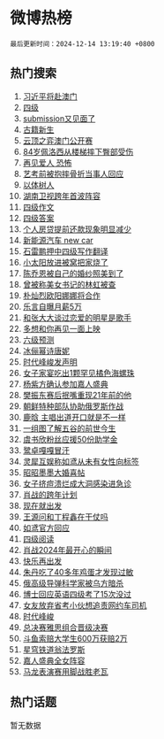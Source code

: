 # 微博热榜

`最后更新时间：2024-12-14 13:19:40 +0800`

## 热门搜索

1. [习近平将赴澳门](https://m.weibo.cn/search?containerid=100103type%3D1%26t%3D10%26q%3D%23%E4%B9%A0%E8%BF%91%E5%B9%B3%E5%B0%86%E8%B5%B4%E6%BE%B3%E9%97%A8%23&stream_entry_id=51&isnewpage=1&extparam=seat%3D1%26c_type%3D51%26q%3D%2523%25E4%25B9%25A0%25E8%25BF%2591%25E5%25B9%25B3%25E5%25B0%2586%25E8%25B5%25B4%25E6%25BE%25B3%25E9%2597%25A8%2523%26stream_entry_id%3D51%26pos%3D0%26dgr%3D0%26cate%3D10103%26filter_type%3Drealtimehot%26display_time%3D1734153578%26pre_seqid%3D173415357893102135251143)
1. [四级](https://m.weibo.cn/search?containerid=100103type%3D1%26t%3D10%26q%3D%E5%9B%9B%E7%BA%A7&stream_entry_id=31&isnewpage=1&extparam=seat%3D1%26c_type%3D31%26q%3D%25E5%259B%259B%25E7%25BA%25A7%26stream_entry_id%3D31%26cate%3D5001%26band_rank%3D1%26flag%3D2%26realpos%3D1%26pos%3D0%26lcate%3D5001%26dgr%3D0%26filter_type%3Drealtimehot%26display_time%3D1734153578%26pre_seqid%3D173415357893102135251143)
1. [submission又见面了](https://m.weibo.cn/search?containerid=100103type%3D1%26t%3D10%26q%3Dsubmission%E5%8F%88%E8%A7%81%E9%9D%A2%E4%BA%86&stream_entry_id=31&isnewpage=1&extparam=seat%3D1%26c_type%3D31%26q%3Dsubmission%25E5%258F%2588%25E8%25A7%2581%25E9%259D%25A2%25E4%25BA%2586%26stream_entry_id%3D31%26cate%3D5001%26band_rank%3D2%26flag%3D1%26realpos%3D2%26pos%3D1%26lcate%3D5001%26dgr%3D0%26filter_type%3Drealtimehot%26display_time%3D1734153578%26pre_seqid%3D173415357893102135251143)
1. [古籍新生](https://m.weibo.cn/search?containerid=100103type%3D1%26t%3D10%26q%3D%23%E5%8F%A4%E7%B1%8D%E6%96%B0%E7%94%9F%23&stream_entry_id=31&isnewpage=1&extparam=seat%3D1%26c_type%3D31%26q%3D%2523%25E5%258F%25A4%25E7%25B1%258D%25E6%2596%25B0%25E7%2594%259F%2523%26stream_entry_id%3D31%26cate%3D5001%26band_rank%3D3%26flag%3D1%26realpos%3D3%26pos%3D2%26lcate%3D5001%26dgr%3D0%26filter_type%3Drealtimehot%26display_time%3D1734153578%26pre_seqid%3D173415357893102135251143)
1. [云顶之弈澳门公开赛](https://m.weibo.cn/search?containerid=100103type%3D1%26t%3D10%26q%3D%23%E4%BA%91%E9%A1%B6%E4%B9%8B%E5%BC%88%E6%BE%B3%E9%97%A8%E5%85%AC%E5%BC%80%E8%B5%9B%23&stream_entry_id=31&isnewpage=1&extparam=seat%3D1%26c_type%3D31%26q%3D%2523%25E4%25BA%2591%25E9%25A1%25B6%25E4%25B9%258B%25E5%25BC%2588%25E6%25BE%25B3%25E9%2597%25A8%25E5%2585%25AC%25E5%25BC%2580%25E8%25B5%259B%2523%26stream_entry_id%3D31%26cate%3D5001%26band_rank%3D4%26is_ad_pos%3D1%26adid%3D267397%26pos%3D3%26lcate%3D5001%26dgr%3D0%26filter_type%3Drealtimehot%26display_time%3D1734153578%26pre_seqid%3D173415357893102135251143)
1. [84岁佩洛西从楼梯摔下臀部受伤](https://m.weibo.cn/search?containerid=100103type%3D1%26t%3D10%26q%3D%2384%E5%B2%81%E4%BD%A9%E6%B4%9B%E8%A5%BF%E4%BB%8E%E6%A5%BC%E6%A2%AF%E6%91%94%E4%B8%8B%E8%87%80%E9%83%A8%E5%8F%97%E4%BC%A4%23&stream_entry_id=31&isnewpage=1&extparam=seat%3D1%26c_type%3D31%26q%3D%252384%25E5%25B2%2581%25E4%25BD%25A9%25E6%25B4%259B%25E8%25A5%25BF%25E4%25BB%258E%25E6%25A5%25BC%25E6%25A2%25AF%25E6%2591%2594%25E4%25B8%258B%25E8%2587%2580%25E9%2583%25A8%25E5%258F%2597%25E4%25BC%25A4%2523%26stream_entry_id%3D31%26cate%3D5001%26band_rank%3D4%26flag%3D1%26realpos%3D4%26pos%3D4%26lcate%3D5001%26dgr%3D0%26filter_type%3Drealtimehot%26display_time%3D1734153578%26pre_seqid%3D173415357893102135251143)
1. [再见爱人 恐怖](https://m.weibo.cn/search?containerid=100103type%3D1%26t%3D10%26q%3D%E5%86%8D%E8%A7%81%E7%88%B1%E4%BA%BA+%E6%81%90%E6%80%96&stream_entry_id=31&isnewpage=1&extparam=seat%3D1%26c_type%3D31%26q%3D%25E5%2586%258D%25E8%25A7%2581%25E7%2588%25B1%25E4%25BA%25BA%2520%25E6%2581%2590%25E6%2580%2596%26stream_entry_id%3D31%26cate%3D5001%26band_rank%3D5%26flag%3D2%26realpos%3D5%26pos%3D5%26lcate%3D5001%26dgr%3D0%26filter_type%3Drealtimehot%26display_time%3D1734153578%26pre_seqid%3D173415357893102135251143)
1. [艺考前被抱摔骨折当事人回应](https://m.weibo.cn/search?containerid=100103type%3D1%26t%3D10%26q%3D%23%E8%89%BA%E8%80%83%E5%89%8D%E8%A2%AB%E6%8A%B1%E6%91%94%E9%AA%A8%E6%8A%98%E5%BD%93%E4%BA%8B%E4%BA%BA%E5%9B%9E%E5%BA%94%23&stream_entry_id=31&isnewpage=1&extparam=seat%3D1%26c_type%3D31%26q%3D%2523%25E8%2589%25BA%25E8%2580%2583%25E5%2589%258D%25E8%25A2%25AB%25E6%258A%25B1%25E6%2591%2594%25E9%25AA%25A8%25E6%258A%2598%25E5%25BD%2593%25E4%25BA%258B%25E4%25BA%25BA%25E5%259B%259E%25E5%25BA%2594%2523%26stream_entry_id%3D31%26cate%3D5001%26band_rank%3D6%26flag%3D0%26realpos%3D6%26pos%3D6%26lcate%3D5001%26dgr%3D0%26filter_type%3Drealtimehot%26display_time%3D1734153578%26pre_seqid%3D173415357893102135251143)
1. [以体树人](https://m.weibo.cn/search?containerid=100103type%3D1%26t%3D10%26q%3D%23%E4%BB%A5%E4%BD%93%E6%A0%91%E4%BA%BA%23&stream_entry_id=31&isnewpage=1&extparam=seat%3D1%26c_type%3D31%26q%3D%2523%25E4%25BB%25A5%25E4%25BD%2593%25E6%25A0%2591%25E4%25BA%25BA%2523%26stream_entry_id%3D31%26cate%3D5001%26adid%3D268311%26topic_ad%3D6%26is_ad_pos%3D1%26dgr%3D0%26pos%3D7%26lcate%3D5001%26band_rank%3D7%26filter_type%3Drealtimehot%26display_time%3D1734153578%26pre_seqid%3D173415357893102135251143)
1. [湖南卫视跨年首波阵容](https://m.weibo.cn/search?containerid=100103type%3D1%26t%3D10%26q%3D%23%E6%B9%96%E5%8D%97%E5%8D%AB%E8%A7%86%E8%B7%A8%E5%B9%B4%E9%A6%96%E6%B3%A2%E9%98%B5%E5%AE%B9%23&stream_entry_id=31&isnewpage=1&extparam=seat%3D1%26c_type%3D31%26q%3D%2523%25E6%25B9%2596%25E5%258D%2597%25E5%258D%25AB%25E8%25A7%2586%25E8%25B7%25A8%25E5%25B9%25B4%25E9%25A6%2596%25E6%25B3%25A2%25E9%2598%25B5%25E5%25AE%25B9%2523%26stream_entry_id%3D31%26cate%3D5001%26band_rank%3D7%26flag%3D1%26realpos%3D7%26pos%3D8%26lcate%3D5001%26dgr%3D0%26filter_type%3Drealtimehot%26display_time%3D1734153578%26pre_seqid%3D173415357893102135251143)
1. [四级作文](https://m.weibo.cn/search?containerid=100103type%3D1%26t%3D10%26q%3D%E5%9B%9B%E7%BA%A7%E4%BD%9C%E6%96%87&stream_entry_id=31&isnewpage=1&extparam=seat%3D1%26c_type%3D31%26q%3D%25E5%259B%259B%25E7%25BA%25A7%25E4%25BD%259C%25E6%2596%2587%26stream_entry_id%3D31%26cate%3D5001%26band_rank%3D8%26flag%3D0%26realpos%3D8%26pos%3D9%26lcate%3D5001%26dgr%3D0%26filter_type%3Drealtimehot%26display_time%3D1734153578%26pre_seqid%3D173415357893102135251143)
1. [四级答案](https://m.weibo.cn/search?containerid=100103type%3D1%26t%3D10%26q%3D%E5%9B%9B%E7%BA%A7%E7%AD%94%E6%A1%88&stream_entry_id=31&isnewpage=1&extparam=seat%3D1%26c_type%3D31%26q%3D%25E5%259B%259B%25E7%25BA%25A7%25E7%25AD%2594%25E6%25A1%2588%26stream_entry_id%3D31%26cate%3D5001%26band_rank%3D9%26flag%3D0%26realpos%3D9%26pos%3D10%26lcate%3D5001%26dgr%3D0%26filter_type%3Drealtimehot%26display_time%3D1734153578%26pre_seqid%3D173415357893102135251143)
1. [个人房贷提前还款现象明显减少](https://m.weibo.cn/search?containerid=100103type%3D1%26t%3D10%26q%3D%23%E4%B8%AA%E4%BA%BA%E6%88%BF%E8%B4%B7%E6%8F%90%E5%89%8D%E8%BF%98%E6%AC%BE%E7%8E%B0%E8%B1%A1%E6%98%8E%E6%98%BE%E5%87%8F%E5%B0%91%23&stream_entry_id=31&isnewpage=1&extparam=seat%3D1%26c_type%3D31%26q%3D%2523%25E4%25B8%25AA%25E4%25BA%25BA%25E6%2588%25BF%25E8%25B4%25B7%25E6%258F%2590%25E5%2589%258D%25E8%25BF%2598%25E6%25AC%25BE%25E7%258E%25B0%25E8%25B1%25A1%25E6%2598%258E%25E6%2598%25BE%25E5%2587%258F%25E5%25B0%2591%2523%26stream_entry_id%3D31%26cate%3D5001%26band_rank%3D10%26flag%3D1%26realpos%3D10%26pos%3D11%26lcate%3D5001%26dgr%3D0%26filter_type%3Drealtimehot%26display_time%3D1734153578%26pre_seqid%3D173415357893102135251143)
1. [新能源汽车 new car](https://m.weibo.cn/search?containerid=100103type%3D1%26t%3D10%26q%3D%E6%96%B0%E8%83%BD%E6%BA%90%E6%B1%BD%E8%BD%A6+new+car&stream_entry_id=31&isnewpage=1&extparam=seat%3D1%26c_type%3D31%26q%3D%25E6%2596%25B0%25E8%2583%25BD%25E6%25BA%2590%25E6%25B1%25BD%25E8%25BD%25A6%2520new%2520car%26stream_entry_id%3D31%26cate%3D5001%26band_rank%3D11%26flag%3D1%26realpos%3D11%26pos%3D12%26lcate%3D5001%26dgr%3D0%26filter_type%3Drealtimehot%26display_time%3D1734153578%26pre_seqid%3D173415357893102135251143)
1. [石雷鹏押中四级写作翻译](https://m.weibo.cn/search?containerid=100103type%3D1%26t%3D10%26q%3D%23%E7%9F%B3%E9%9B%B7%E9%B9%8F%E6%8A%BC%E4%B8%AD%E5%9B%9B%E7%BA%A7%E5%86%99%E4%BD%9C%E7%BF%BB%E8%AF%91%23&stream_entry_id=31&isnewpage=1&extparam=seat%3D1%26c_type%3D31%26q%3D%2523%25E7%259F%25B3%25E9%259B%25B7%25E9%25B9%258F%25E6%258A%25BC%25E4%25B8%25AD%25E5%259B%259B%25E7%25BA%25A7%25E5%2586%2599%25E4%25BD%259C%25E7%25BF%25BB%25E8%25AF%2591%2523%26stream_entry_id%3D31%26cate%3D5001%26band_rank%3D12%26flag%3D1%26realpos%3D12%26pos%3D13%26lcate%3D5001%26dgr%3D0%26filter_type%3Drealtimehot%26display_time%3D1734153578%26pre_seqid%3D173415357893102135251143)
1. [小太阳放进被窝把家烧了](https://m.weibo.cn/search?containerid=100103type%3D1%26t%3D10%26q%3D%23%E5%B0%8F%E5%A4%AA%E9%98%B3%E6%94%BE%E8%BF%9B%E8%A2%AB%E7%AA%9D%E6%8A%8A%E5%AE%B6%E7%83%A7%E4%BA%86%23&stream_entry_id=31&isnewpage=1&extparam=seat%3D1%26c_type%3D31%26q%3D%2523%25E5%25B0%258F%25E5%25A4%25AA%25E9%2598%25B3%25E6%2594%25BE%25E8%25BF%259B%25E8%25A2%25AB%25E7%25AA%259D%25E6%258A%258A%25E5%25AE%25B6%25E7%2583%25A7%25E4%25BA%2586%2523%26stream_entry_id%3D31%26cate%3D5001%26band_rank%3D13%26flag%3D1%26realpos%3D13%26pos%3D14%26lcate%3D5001%26dgr%3D0%26filter_type%3Drealtimehot%26display_time%3D1734153578%26pre_seqid%3D173415357893102135251143)
1. [陈乔恩被自己的婚纱照美到了](https://m.weibo.cn/search?containerid=100103type%3D1%26t%3D10%26q%3D%23%E9%99%88%E4%B9%94%E6%81%A9%E8%A2%AB%E8%87%AA%E5%B7%B1%E7%9A%84%E5%A9%9A%E7%BA%B1%E7%85%A7%E7%BE%8E%E5%88%B0%E4%BA%86%23&stream_entry_id=31&isnewpage=1&extparam=seat%3D1%26c_type%3D31%26q%3D%2523%25E9%2599%2588%25E4%25B9%2594%25E6%2581%25A9%25E8%25A2%25AB%25E8%2587%25AA%25E5%25B7%25B1%25E7%259A%2584%25E5%25A9%259A%25E7%25BA%25B1%25E7%2585%25A7%25E7%25BE%258E%25E5%2588%25B0%25E4%25BA%2586%2523%26stream_entry_id%3D31%26cate%3D5001%26band_rank%3D14%26flag%3D2%26realpos%3D14%26pos%3D15%26lcate%3D5001%26dgr%3D0%26filter_type%3Drealtimehot%26display_time%3D1734153578%26pre_seqid%3D173415357893102135251143)
1. [曾被称美女书记的林虹被查](https://m.weibo.cn/search?containerid=100103type%3D1%26t%3D10%26q%3D%23%E6%9B%BE%E8%A2%AB%E7%A7%B0%E7%BE%8E%E5%A5%B3%E4%B9%A6%E8%AE%B0%E7%9A%84%E6%9E%97%E8%99%B9%E8%A2%AB%E6%9F%A5%23&stream_entry_id=31&isnewpage=1&extparam=seat%3D1%26c_type%3D31%26q%3D%2523%25E6%259B%25BE%25E8%25A2%25AB%25E7%25A7%25B0%25E7%25BE%258E%25E5%25A5%25B3%25E4%25B9%25A6%25E8%25AE%25B0%25E7%259A%2584%25E6%259E%2597%25E8%2599%25B9%25E8%25A2%25AB%25E6%259F%25A5%2523%26stream_entry_id%3D31%26cate%3D5001%26band_rank%3D15%26flag%3D1%26realpos%3D15%26pos%3D16%26lcate%3D5001%26dgr%3D0%26filter_type%3Drealtimehot%26display_time%3D1734153578%26pre_seqid%3D173415357893102135251143)
1. [朴灿烈欧阳娜娜将合作](https://m.weibo.cn/search?containerid=100103type%3D1%26t%3D10%26q%3D%23%E6%9C%B4%E7%81%BF%E7%83%88%E6%AC%A7%E9%98%B3%E5%A8%9C%E5%A8%9C%E5%B0%86%E5%90%88%E4%BD%9C%23&stream_entry_id=31&isnewpage=1&extparam=seat%3D1%26c_type%3D31%26q%3D%2523%25E6%259C%25B4%25E7%2581%25BF%25E7%2583%2588%25E6%25AC%25A7%25E9%2598%25B3%25E5%25A8%259C%25E5%25A8%259C%25E5%25B0%2586%25E5%2590%2588%25E4%25BD%259C%2523%26stream_entry_id%3D31%26cate%3D5001%26band_rank%3D16%26flag%3D1%26realpos%3D16%26pos%3D17%26lcate%3D5001%26dgr%3D0%26filter_type%3Drealtimehot%26display_time%3D1734153578%26pre_seqid%3D173415357893102135251143)
1. [乐言自曝月薪5万](https://m.weibo.cn/search?containerid=100103type%3D1%26t%3D10%26q%3D%23%E4%B9%90%E8%A8%80%E8%87%AA%E6%9B%9D%E6%9C%88%E8%96%AA5%E4%B8%87%23&stream_entry_id=31&isnewpage=1&extparam=seat%3D1%26c_type%3D31%26q%3D%2523%25E4%25B9%2590%25E8%25A8%2580%25E8%2587%25AA%25E6%259B%259D%25E6%259C%2588%25E8%2596%25AA5%25E4%25B8%2587%2523%26stream_entry_id%3D31%26cate%3D5001%26band_rank%3D17%26flag%3D2%26realpos%3D17%26pos%3D18%26lcate%3D5001%26dgr%3D0%26filter_type%3Drealtimehot%26display_time%3D1734153578%26pre_seqid%3D173415357893102135251143)
1. [和张大大谈过恋爱的明星是歌手](https://m.weibo.cn/search?containerid=100103type%3D1%26t%3D10%26q%3D%23%E5%92%8C%E5%BC%A0%E5%A4%A7%E5%A4%A7%E8%B0%88%E8%BF%87%E6%81%8B%E7%88%B1%E7%9A%84%E6%98%8E%E6%98%9F%E6%98%AF%E6%AD%8C%E6%89%8B%23&stream_entry_id=31&isnewpage=1&extparam=seat%3D1%26c_type%3D31%26q%3D%2523%25E5%2592%258C%25E5%25BC%25A0%25E5%25A4%25A7%25E5%25A4%25A7%25E8%25B0%2588%25E8%25BF%2587%25E6%2581%258B%25E7%2588%25B1%25E7%259A%2584%25E6%2598%258E%25E6%2598%259F%25E6%2598%25AF%25E6%25AD%258C%25E6%2589%258B%2523%26stream_entry_id%3D31%26cate%3D5001%26band_rank%3D18%26flag%3D2%26realpos%3D18%26pos%3D19%26lcate%3D5001%26dgr%3D0%26filter_type%3Drealtimehot%26display_time%3D1734153578%26pre_seqid%3D173415357893102135251143)
1. [多想和你再见一面上映](https://m.weibo.cn/search?containerid=100103type%3D1%26t%3D10%26q%3D%E5%A4%9A%E6%83%B3%E5%92%8C%E4%BD%A0%E5%86%8D%E8%A7%81%E4%B8%80%E9%9D%A2%E4%B8%8A%E6%98%A0&stream_entry_id=31&isnewpage=1&extparam=seat%3D1%26c_type%3D31%26q%3D%25E5%25A4%259A%25E6%2583%25B3%25E5%2592%258C%25E4%25BD%25A0%25E5%2586%258D%25E8%25A7%2581%25E4%25B8%2580%25E9%259D%25A2%25E4%25B8%258A%25E6%2598%25A0%26stream_entry_id%3D31%26cate%3D5001%26band_rank%3D19%26flag%3D1%26realpos%3D19%26pos%3D20%26lcate%3D5001%26dgr%3D0%26filter_type%3Drealtimehot%26display_time%3D1734153578%26pre_seqid%3D173415357893102135251143)
1. [六级预测](https://m.weibo.cn/search?containerid=100103type%3D1%26t%3D10%26q%3D%E5%85%AD%E7%BA%A7%E9%A2%84%E6%B5%8B&stream_entry_id=31&isnewpage=1&extparam=seat%3D1%26c_type%3D31%26q%3D%25E5%2585%25AD%25E7%25BA%25A7%25E9%25A2%2584%25E6%25B5%258B%26stream_entry_id%3D31%26cate%3D5001%26band_rank%3D20%26flag%3D1%26realpos%3D20%26pos%3D21%26lcate%3D5001%26dgr%3D0%26filter_type%3Drealtimehot%26display_time%3D1734153578%26pre_seqid%3D173415357893102135251143)
1. [冰俪幂诗唐妮](https://m.weibo.cn/search?containerid=100103type%3D1%26t%3D10%26q%3D%23%E5%86%B0%E4%BF%AA%E5%B9%82%E8%AF%97%E5%94%90%E5%A6%AE%23&stream_entry_id=31&isnewpage=1&extparam=seat%3D1%26c_type%3D31%26q%3D%2523%25E5%2586%25B0%25E4%25BF%25AA%25E5%25B9%2582%25E8%25AF%2597%25E5%2594%2590%25E5%25A6%25AE%2523%26stream_entry_id%3D31%26cate%3D5001%26band_rank%3D21%26flag%3D0%26realpos%3D21%26pos%3D22%26lcate%3D5001%26dgr%3D0%26filter_type%3Drealtimehot%26display_time%3D1734153578%26pre_seqid%3D173415357893102135251143)
1. [时代峰峻发声明](https://m.weibo.cn/search?containerid=100103type%3D1%26t%3D10%26q%3D%E6%97%B6%E4%BB%A3%E5%B3%B0%E5%B3%BB%E5%8F%91%E5%A3%B0%E6%98%8E&stream_entry_id=31&isnewpage=1&extparam=seat%3D1%26c_type%3D31%26q%3D%25E6%2597%25B6%25E4%25BB%25A3%25E5%25B3%25B0%25E5%25B3%25BB%25E5%258F%2591%25E5%25A3%25B0%25E6%2598%258E%26stream_entry_id%3D31%26cate%3D5001%26band_rank%3D22%26flag%3D1%26realpos%3D22%26pos%3D23%26lcate%3D5001%26dgr%3D0%26filter_type%3Drealtimehot%26display_time%3D1734153578%26pre_seqid%3D173415357893102135251143)
1. [女子家宴吃出1颗罕见橘色海螺珠](https://m.weibo.cn/search?containerid=100103type%3D1%26t%3D10%26q%3D%23%E5%A5%B3%E5%AD%90%E5%AE%B6%E5%AE%B4%E5%90%83%E5%87%BA1%E9%A2%97%E7%BD%95%E8%A7%81%E6%A9%98%E8%89%B2%E6%B5%B7%E8%9E%BA%E7%8F%A0%23&stream_entry_id=31&isnewpage=1&extparam=seat%3D1%26c_type%3D31%26q%3D%2523%25E5%25A5%25B3%25E5%25AD%2590%25E5%25AE%25B6%25E5%25AE%25B4%25E5%2590%2583%25E5%2587%25BA1%25E9%25A2%2597%25E7%25BD%2595%25E8%25A7%2581%25E6%25A9%2598%25E8%2589%25B2%25E6%25B5%25B7%25E8%259E%25BA%25E7%258F%25A0%2523%26stream_entry_id%3D31%26cate%3D5001%26band_rank%3D23%26flag%3D0%26realpos%3D23%26pos%3D24%26lcate%3D5001%26dgr%3D0%26filter_type%3Drealtimehot%26display_time%3D1734153578%26pre_seqid%3D173415357893102135251143)
1. [杨紫方确认参加嘉人盛典](https://m.weibo.cn/search?containerid=100103type%3D1%26t%3D10%26q%3D%23%E6%9D%A8%E7%B4%AB%E6%96%B9%E7%A1%AE%E8%AE%A4%E5%8F%82%E5%8A%A0%E5%98%89%E4%BA%BA%E7%9B%9B%E5%85%B8%23&stream_entry_id=31&isnewpage=1&extparam=seat%3D1%26c_type%3D31%26q%3D%2523%25E6%259D%25A8%25E7%25B4%25AB%25E6%2596%25B9%25E7%25A1%25AE%25E8%25AE%25A4%25E5%258F%2582%25E5%258A%25A0%25E5%2598%2589%25E4%25BA%25BA%25E7%259B%259B%25E5%2585%25B8%2523%26stream_entry_id%3D31%26cate%3D5001%26band_rank%3D24%26flag%3D1%26realpos%3D24%26pos%3D25%26lcate%3D5001%26dgr%3D0%26filter_type%3Drealtimehot%26display_time%3D1734153578%26pre_seqid%3D173415357893102135251143)
1. [樊振东赛后抿嘴重现21年前的他](https://m.weibo.cn/search?containerid=100103type%3D1%26t%3D10%26q%3D%23%E6%A8%8A%E6%8C%AF%E4%B8%9C%E8%B5%9B%E5%90%8E%E6%8A%BF%E5%98%B4%E9%87%8D%E7%8E%B021%E5%B9%B4%E5%89%8D%E7%9A%84%E4%BB%96%23&stream_entry_id=31&isnewpage=1&extparam=seat%3D1%26c_type%3D31%26q%3D%2523%25E6%25A8%258A%25E6%258C%25AF%25E4%25B8%259C%25E8%25B5%259B%25E5%2590%258E%25E6%258A%25BF%25E5%2598%25B4%25E9%2587%258D%25E7%258E%25B021%25E5%25B9%25B4%25E5%2589%258D%25E7%259A%2584%25E4%25BB%2596%2523%26stream_entry_id%3D31%26cate%3D5001%26band_rank%3D25%26flag%3D1%26realpos%3D25%26pos%3D26%26lcate%3D5001%26dgr%3D0%26filter_type%3Drealtimehot%26display_time%3D1734153578%26pre_seqid%3D173415357893102135251143)
1. [朝鲜特种部队协助俄罗斯作战](https://m.weibo.cn/search?containerid=100103type%3D1%26t%3D10%26q%3D%23%E6%9C%9D%E9%B2%9C%E7%89%B9%E7%A7%8D%E9%83%A8%E9%98%9F%E5%8D%8F%E5%8A%A9%E4%BF%84%E7%BD%97%E6%96%AF%E4%BD%9C%E6%88%98%23&stream_entry_id=31&isnewpage=1&extparam=seat%3D1%26c_type%3D31%26q%3D%2523%25E6%259C%259D%25E9%25B2%259C%25E7%2589%25B9%25E7%25A7%258D%25E9%2583%25A8%25E9%2598%259F%25E5%258D%258F%25E5%258A%25A9%25E4%25BF%2584%25E7%25BD%2597%25E6%2596%25AF%25E4%25BD%259C%25E6%2588%2598%2523%26stream_entry_id%3D31%26cate%3D5001%26band_rank%3D26%26flag%3D0%26realpos%3D26%26pos%3D27%26lcate%3D5001%26dgr%3D0%26filter_type%3Drealtimehot%26display_time%3D1734153578%26pre_seqid%3D173415357893102135251143)
1. [鹿晗 主唱出道开口就是不一样](https://m.weibo.cn/search?containerid=100103type%3D1%26t%3D10%26q%3D%E9%B9%BF%E6%99%97+%E4%B8%BB%E5%94%B1%E5%87%BA%E9%81%93%E5%BC%80%E5%8F%A3%E5%B0%B1%E6%98%AF%E4%B8%8D%E4%B8%80%E6%A0%B7&stream_entry_id=31&isnewpage=1&extparam=seat%3D1%26c_type%3D31%26q%3D%25E9%25B9%25BF%25E6%2599%2597%2520%25E4%25B8%25BB%25E5%2594%25B1%25E5%2587%25BA%25E9%2581%2593%25E5%25BC%2580%25E5%258F%25A3%25E5%25B0%25B1%25E6%2598%25AF%25E4%25B8%258D%25E4%25B8%2580%25E6%25A0%25B7%26stream_entry_id%3D31%26cate%3D5001%26band_rank%3D27%26flag%3D0%26realpos%3D27%26pos%3D28%26lcate%3D5001%26dgr%3D0%26filter_type%3Drealtimehot%26display_time%3D1734153578%26pre_seqid%3D173415357893102135251143)
1. [一组图了解五谷的前世今生](https://m.weibo.cn/search?containerid=100103type%3D1%26t%3D10%26q%3D%23%E4%B8%80%E7%BB%84%E5%9B%BE%E4%BA%86%E8%A7%A3%E4%BA%94%E8%B0%B7%E7%9A%84%E5%89%8D%E4%B8%96%E4%BB%8A%E7%94%9F%23&stream_entry_id=31&isnewpage=1&extparam=seat%3D1%26c_type%3D31%26q%3D%2523%25E4%25B8%2580%25E7%25BB%2584%25E5%259B%25BE%25E4%25BA%2586%25E8%25A7%25A3%25E4%25BA%2594%25E8%25B0%25B7%25E7%259A%2584%25E5%2589%258D%25E4%25B8%2596%25E4%25BB%258A%25E7%2594%259F%2523%26stream_entry_id%3D31%26cate%3D5001%26band_rank%3D28%26flag%3D1%26realpos%3D28%26pos%3D29%26lcate%3D5001%26dgr%3D0%26filter_type%3Drealtimehot%26display_time%3D1734153578%26pre_seqid%3D173415357893102135251143)
1. [虞书欣粉丝应援50份助学金](https://m.weibo.cn/search?containerid=100103type%3D1%26t%3D10%26q%3D%23%E8%99%9E%E4%B9%A6%E6%AC%A3%E7%B2%89%E4%B8%9D%E5%BA%94%E6%8F%B450%E4%BB%BD%E5%8A%A9%E5%AD%A6%E9%87%91%23&stream_entry_id=31&isnewpage=1&extparam=seat%3D1%26c_type%3D31%26q%3D%2523%25E8%2599%259E%25E4%25B9%25A6%25E6%25AC%25A3%25E7%25B2%2589%25E4%25B8%259D%25E5%25BA%2594%25E6%258F%25B450%25E4%25BB%25BD%25E5%258A%25A9%25E5%25AD%25A6%25E9%2587%2591%2523%26stream_entry_id%3D31%26cate%3D5001%26band_rank%3D29%26flag%3D1%26realpos%3D29%26pos%3D30%26lcate%3D5001%26dgr%3D0%26filter_type%3Drealtimehot%26display_time%3D1734153578%26pre_seqid%3D173415357893102135251143)
1. [鹭卓嘎嘎冒汗](https://m.weibo.cn/search?containerid=100103type%3D1%26t%3D10%26q%3D%23%E9%B9%AD%E5%8D%93%E5%98%8E%E5%98%8E%E5%86%92%E6%B1%97%23&stream_entry_id=31&isnewpage=1&extparam=seat%3D1%26c_type%3D31%26q%3D%2523%25E9%25B9%25AD%25E5%258D%2593%25E5%2598%258E%25E5%2598%258E%25E5%2586%2592%25E6%25B1%2597%2523%26stream_entry_id%3D31%26cate%3D5001%26band_rank%3D30%26flag%3D1%26realpos%3D30%26pos%3D31%26lcate%3D5001%26dgr%3D0%26filter_type%3Drealtimehot%26display_time%3D1734153578%26pre_seqid%3D173415357893102135251143)
1. [灵犀互娱称如鸢从未有女性向标签](https://m.weibo.cn/search?containerid=100103type%3D1%26t%3D10%26q%3D%23%E7%81%B5%E7%8A%80%E4%BA%92%E5%A8%B1%E7%A7%B0%E5%A6%82%E9%B8%A2%E4%BB%8E%E6%9C%AA%E6%9C%89%E5%A5%B3%E6%80%A7%E5%90%91%E6%A0%87%E7%AD%BE%23&stream_entry_id=31&isnewpage=1&extparam=seat%3D1%26c_type%3D31%26q%3D%2523%25E7%2581%25B5%25E7%258A%2580%25E4%25BA%2592%25E5%25A8%25B1%25E7%25A7%25B0%25E5%25A6%2582%25E9%25B8%25A2%25E4%25BB%258E%25E6%259C%25AA%25E6%259C%2589%25E5%25A5%25B3%25E6%2580%25A7%25E5%2590%2591%25E6%25A0%2587%25E7%25AD%25BE%2523%26stream_entry_id%3D31%26cate%3D5001%26band_rank%3D31%26flag%3D0%26realpos%3D31%26pos%3D32%26lcate%3D5001%26dgr%3D0%26filter_type%3Drealtimehot%26display_time%3D1734153578%26pre_seqid%3D173415357893102135251143)
1. [昭昭墨墨大婚喜帖](https://m.weibo.cn/search?containerid=100103type%3D1%26t%3D10%26q%3D%23%E6%98%AD%E6%98%AD%E5%A2%A8%E5%A2%A8%E5%A4%A7%E5%A9%9A%E5%96%9C%E5%B8%96%23&stream_entry_id=31&isnewpage=1&extparam=seat%3D1%26c_type%3D31%26q%3D%2523%25E6%2598%25AD%25E6%2598%25AD%25E5%25A2%25A8%25E5%25A2%25A8%25E5%25A4%25A7%25E5%25A9%259A%25E5%2596%259C%25E5%25B8%2596%2523%26stream_entry_id%3D31%26cate%3D5001%26band_rank%3D32%26flag%3D1%26realpos%3D32%26pos%3D33%26lcate%3D5001%26dgr%3D0%26filter_type%3Drealtimehot%26display_time%3D1734153578%26pre_seqid%3D173415357893102135251143)
1. [女子挤痘溃烂成大洞感染进急诊](https://m.weibo.cn/search?containerid=100103type%3D1%26t%3D10%26q%3D%23%E5%A5%B3%E5%AD%90%E6%8C%A4%E7%97%98%E6%BA%83%E7%83%82%E6%88%90%E5%A4%A7%E6%B4%9E%E6%84%9F%E6%9F%93%E8%BF%9B%E6%80%A5%E8%AF%8A%23&stream_entry_id=31&isnewpage=1&extparam=seat%3D1%26c_type%3D31%26q%3D%2523%25E5%25A5%25B3%25E5%25AD%2590%25E6%258C%25A4%25E7%2597%2598%25E6%25BA%2583%25E7%2583%2582%25E6%2588%2590%25E5%25A4%25A7%25E6%25B4%259E%25E6%2584%259F%25E6%259F%2593%25E8%25BF%259B%25E6%2580%25A5%25E8%25AF%258A%2523%26stream_entry_id%3D31%26cate%3D5001%26band_rank%3D33%26flag%3D1%26realpos%3D33%26pos%3D34%26lcate%3D5001%26dgr%3D0%26filter_type%3Drealtimehot%26display_time%3D1734153578%26pre_seqid%3D173415357893102135251143)
1. [肖战的跨年计划](https://m.weibo.cn/search?containerid=100103type%3D1%26t%3D10%26q%3D%23%E8%82%96%E6%88%98%E7%9A%84%E8%B7%A8%E5%B9%B4%E8%AE%A1%E5%88%92%23&stream_entry_id=31&isnewpage=1&extparam=seat%3D1%26c_type%3D31%26q%3D%2523%25E8%2582%2596%25E6%2588%2598%25E7%259A%2584%25E8%25B7%25A8%25E5%25B9%25B4%25E8%25AE%25A1%25E5%2588%2592%2523%26stream_entry_id%3D31%26cate%3D5001%26band_rank%3D34%26flag%3D1%26realpos%3D34%26pos%3D35%26lcate%3D5001%26dgr%3D0%26filter_type%3Drealtimehot%26display_time%3D1734153578%26pre_seqid%3D173415357893102135251143)
1. [现在就出发](https://m.weibo.cn/search?containerid=100103type%3D1%26t%3D10%26q%3D%E7%8E%B0%E5%9C%A8%E5%B0%B1%E5%87%BA%E5%8F%91&stream_entry_id=31&isnewpage=1&extparam=seat%3D1%26c_type%3D31%26q%3D%25E7%258E%25B0%25E5%259C%25A8%25E5%25B0%25B1%25E5%2587%25BA%25E5%258F%2591%26stream_entry_id%3D31%26cate%3D5001%26band_rank%3D35%26flag%3D1%26realpos%3D35%26pos%3D36%26lcate%3D5001%26dgr%3D0%26filter_type%3Drealtimehot%26display_time%3D1734153578%26pre_seqid%3D173415357893102135251143)
1. [王源问和丁程鑫在干仗吗](https://m.weibo.cn/search?containerid=100103type%3D1%26t%3D10%26q%3D%23%E7%8E%8B%E6%BA%90%E9%97%AE%E5%92%8C%E4%B8%81%E7%A8%8B%E9%91%AB%E5%9C%A8%E5%B9%B2%E4%BB%97%E5%90%97%23&stream_entry_id=31&isnewpage=1&extparam=seat%3D1%26c_type%3D31%26q%3D%2523%25E7%258E%258B%25E6%25BA%2590%25E9%2597%25AE%25E5%2592%258C%25E4%25B8%2581%25E7%25A8%258B%25E9%2591%25AB%25E5%259C%25A8%25E5%25B9%25B2%25E4%25BB%2597%25E5%2590%2597%2523%26stream_entry_id%3D31%26cate%3D5001%26band_rank%3D36%26flag%3D1%26realpos%3D36%26pos%3D37%26lcate%3D5001%26dgr%3D0%26filter_type%3Drealtimehot%26display_time%3D1734153578%26pre_seqid%3D173415357893102135251143)
1. [如鸢官方回应](https://m.weibo.cn/search?containerid=100103type%3D1%26t%3D10%26q%3D%23%E5%A6%82%E9%B8%A2%E5%AE%98%E6%96%B9%E5%9B%9E%E5%BA%94%23&stream_entry_id=31&isnewpage=1&extparam=seat%3D1%26c_type%3D31%26q%3D%2523%25E5%25A6%2582%25E9%25B8%25A2%25E5%25AE%2598%25E6%2596%25B9%25E5%259B%259E%25E5%25BA%2594%2523%26stream_entry_id%3D31%26cate%3D5001%26band_rank%3D37%26flag%3D0%26realpos%3D37%26pos%3D38%26lcate%3D5001%26dgr%3D0%26filter_type%3Drealtimehot%26display_time%3D1734153578%26pre_seqid%3D173415357893102135251143)
1. [四级阅读](https://m.weibo.cn/search?containerid=100103type%3D1%26t%3D10%26q%3D%E5%9B%9B%E7%BA%A7%E9%98%85%E8%AF%BB&stream_entry_id=31&isnewpage=1&extparam=seat%3D1%26c_type%3D31%26q%3D%25E5%259B%259B%25E7%25BA%25A7%25E9%2598%2585%25E8%25AF%25BB%26stream_entry_id%3D31%26cate%3D5001%26band_rank%3D38%26flag%3D0%26realpos%3D38%26pos%3D39%26lcate%3D5001%26dgr%3D0%26filter_type%3Drealtimehot%26display_time%3D1734153578%26pre_seqid%3D173415357893102135251143)
1. [肖战2024年最开心的瞬间](https://m.weibo.cn/search?containerid=100103type%3D1%26t%3D10%26q%3D%23%E8%82%96%E6%88%982024%E5%B9%B4%E6%9C%80%E5%BC%80%E5%BF%83%E7%9A%84%E7%9E%AC%E9%97%B4%23&stream_entry_id=31&isnewpage=1&extparam=seat%3D1%26c_type%3D31%26q%3D%2523%25E8%2582%2596%25E6%2588%25982024%25E5%25B9%25B4%25E6%259C%2580%25E5%25BC%2580%25E5%25BF%2583%25E7%259A%2584%25E7%259E%25AC%25E9%2597%25B4%2523%26stream_entry_id%3D31%26cate%3D5001%26band_rank%3D39%26flag%3D1%26realpos%3D39%26pos%3D40%26lcate%3D5001%26dgr%3D0%26filter_type%3Drealtimehot%26display_time%3D1734153578%26pre_seqid%3D173415357893102135251143)
1. [快乐再出发](https://m.weibo.cn/search?containerid=100103type%3D1%26t%3D10%26q%3D%E5%BF%AB%E4%B9%90%E5%86%8D%E5%87%BA%E5%8F%91&stream_entry_id=31&isnewpage=1&extparam=seat%3D1%26c_type%3D31%26q%3D%25E5%25BF%25AB%25E4%25B9%2590%25E5%2586%258D%25E5%2587%25BA%25E5%258F%2591%26stream_entry_id%3D31%26cate%3D5001%26band_rank%3D40%26flag%3D1%26realpos%3D40%26pos%3D41%26lcate%3D5001%26dgr%3D0%26filter_type%3Drealtimehot%26display_time%3D1734153578%26pre_seqid%3D173415357893102135251143)
1. [朱丹吃了40多年鸡蛋才发现过敏](https://m.weibo.cn/search?containerid=100103type%3D1%26t%3D10%26q%3D%23%E6%9C%B1%E4%B8%B9%E5%90%83%E4%BA%8640%E5%A4%9A%E5%B9%B4%E9%B8%A1%E8%9B%8B%E6%89%8D%E5%8F%91%E7%8E%B0%E8%BF%87%E6%95%8F%23&stream_entry_id=31&isnewpage=1&extparam=seat%3D1%26c_type%3D31%26q%3D%2523%25E6%259C%25B1%25E4%25B8%25B9%25E5%2590%2583%25E4%25BA%258640%25E5%25A4%259A%25E5%25B9%25B4%25E9%25B8%25A1%25E8%259B%258B%25E6%2589%258D%25E5%258F%2591%25E7%258E%25B0%25E8%25BF%2587%25E6%2595%258F%2523%26stream_entry_id%3D31%26cate%3D5001%26band_rank%3D41%26flag%3D0%26realpos%3D41%26pos%3D42%26lcate%3D5001%26dgr%3D0%26filter_type%3Drealtimehot%26display_time%3D1734153578%26pre_seqid%3D173415357893102135251143)
1. [俄高级导弹科学家被乌方暗杀](https://m.weibo.cn/search?containerid=100103type%3D1%26t%3D10%26q%3D%23%E4%BF%84%E9%AB%98%E7%BA%A7%E5%AF%BC%E5%BC%B9%E7%A7%91%E5%AD%A6%E5%AE%B6%E8%A2%AB%E4%B9%8C%E6%96%B9%E6%9A%97%E6%9D%80%23&stream_entry_id=31&isnewpage=1&extparam=seat%3D1%26c_type%3D31%26q%3D%2523%25E4%25BF%2584%25E9%25AB%2598%25E7%25BA%25A7%25E5%25AF%25BC%25E5%25BC%25B9%25E7%25A7%2591%25E5%25AD%25A6%25E5%25AE%25B6%25E8%25A2%25AB%25E4%25B9%258C%25E6%2596%25B9%25E6%259A%2597%25E6%259D%2580%2523%26stream_entry_id%3D31%26cate%3D5001%26band_rank%3D42%26flag%3D0%26realpos%3D42%26pos%3D43%26lcate%3D5001%26dgr%3D0%26filter_type%3Drealtimehot%26display_time%3D1734153578%26pre_seqid%3D173415357893102135251143)
1. [博士回应英语四级考了15次没过](https://m.weibo.cn/search?containerid=100103type%3D1%26t%3D10%26q%3D%23%E5%8D%9A%E5%A3%AB%E5%9B%9E%E5%BA%94%E8%8B%B1%E8%AF%AD%E5%9B%9B%E7%BA%A7%E8%80%83%E4%BA%8615%E6%AC%A1%E6%B2%A1%E8%BF%87%23&stream_entry_id=31&isnewpage=1&extparam=seat%3D1%26c_type%3D31%26q%3D%2523%25E5%258D%259A%25E5%25A3%25AB%25E5%259B%259E%25E5%25BA%2594%25E8%258B%25B1%25E8%25AF%25AD%25E5%259B%259B%25E7%25BA%25A7%25E8%2580%2583%25E4%25BA%258615%25E6%25AC%25A1%25E6%25B2%25A1%25E8%25BF%2587%2523%26stream_entry_id%3D31%26cate%3D5001%26band_rank%3D43%26flag%3D1%26realpos%3D43%26pos%3D44%26lcate%3D5001%26dgr%3D0%26filter_type%3Drealtimehot%26display_time%3D1734153578%26pre_seqid%3D173415357893102135251143)
1. [女友放弃省考小伙想追责网约车司机](https://m.weibo.cn/search?containerid=100103type%3D1%26t%3D10%26q%3D%23%E5%A5%B3%E5%8F%8B%E6%94%BE%E5%BC%83%E7%9C%81%E8%80%83%E5%B0%8F%E4%BC%99%E6%83%B3%E8%BF%BD%E8%B4%A3%E7%BD%91%E7%BA%A6%E8%BD%A6%E5%8F%B8%E6%9C%BA%23&stream_entry_id=31&isnewpage=1&extparam=seat%3D1%26c_type%3D31%26q%3D%2523%25E5%25A5%25B3%25E5%258F%258B%25E6%2594%25BE%25E5%25BC%2583%25E7%259C%2581%25E8%2580%2583%25E5%25B0%258F%25E4%25BC%2599%25E6%2583%25B3%25E8%25BF%25BD%25E8%25B4%25A3%25E7%25BD%2591%25E7%25BA%25A6%25E8%25BD%25A6%25E5%258F%25B8%25E6%259C%25BA%2523%26stream_entry_id%3D31%26cate%3D5001%26band_rank%3D44%26flag%3D0%26realpos%3D44%26pos%3D45%26lcate%3D5001%26dgr%3D0%26filter_type%3Drealtimehot%26display_time%3D1734153578%26pre_seqid%3D173415357893102135251143)
1. [时代峰峻](https://m.weibo.cn/search?containerid=100103type%3D1%26t%3D10%26q%3D%E6%97%B6%E4%BB%A3%E5%B3%B0%E5%B3%BB&stream_entry_id=31&isnewpage=1&extparam=seat%3D1%26c_type%3D31%26q%3D%25E6%2597%25B6%25E4%25BB%25A3%25E5%25B3%25B0%25E5%25B3%25BB%26stream_entry_id%3D31%26cate%3D5001%26band_rank%3D45%26flag%3D0%26realpos%3D45%26pos%3D46%26lcate%3D5001%26dgr%3D0%26filter_type%3Drealtimehot%26display_time%3D1734153578%26pre_seqid%3D173415357893102135251143)
1. [总决赛雅思组合晋级决赛](https://m.weibo.cn/search?containerid=100103type%3D1%26t%3D10%26q%3D%23%E6%80%BB%E5%86%B3%E8%B5%9B%E9%9B%85%E6%80%9D%E7%BB%84%E5%90%88%E6%99%8B%E7%BA%A7%E5%86%B3%E8%B5%9B%23&stream_entry_id=31&isnewpage=1&extparam=seat%3D1%26c_type%3D31%26q%3D%2523%25E6%2580%25BB%25E5%2586%25B3%25E8%25B5%259B%25E9%259B%2585%25E6%2580%259D%25E7%25BB%2584%25E5%2590%2588%25E6%2599%258B%25E7%25BA%25A7%25E5%2586%25B3%25E8%25B5%259B%2523%26stream_entry_id%3D31%26cate%3D5001%26band_rank%3D46%26flag%3D1%26realpos%3D46%26pos%3D47%26lcate%3D5001%26dgr%3D0%26filter_type%3Drealtimehot%26display_time%3D1734153578%26pre_seqid%3D173415357893102135251143)
1. [斗鱼索赔大学生600万获赔2万](https://m.weibo.cn/search?containerid=100103type%3D1%26t%3D10%26q%3D%23%E6%96%97%E9%B1%BC%E7%B4%A2%E8%B5%94%E5%A4%A7%E5%AD%A6%E7%94%9F600%E4%B8%87%E8%8E%B7%E8%B5%942%E4%B8%87%23&stream_entry_id=31&isnewpage=1&extparam=seat%3D1%26c_type%3D31%26q%3D%2523%25E6%2596%2597%25E9%25B1%25BC%25E7%25B4%25A2%25E8%25B5%2594%25E5%25A4%25A7%25E5%25AD%25A6%25E7%2594%259F600%25E4%25B8%2587%25E8%258E%25B7%25E8%25B5%25942%25E4%25B8%2587%2523%26stream_entry_id%3D31%26cate%3D5001%26band_rank%3D47%26flag%3D0%26realpos%3D47%26pos%3D48%26lcate%3D5001%26dgr%3D0%26filter_type%3Drealtimehot%26display_time%3D1734153578%26pre_seqid%3D173415357893102135251143)
1. [星穹铁道翁法罗斯](https://m.weibo.cn/search?containerid=100103type%3D1%26t%3D10%26q%3D%23%E6%98%9F%E7%A9%B9%E9%93%81%E9%81%93%E7%BF%81%E6%B3%95%E7%BD%97%E6%96%AF%23&stream_entry_id=31&isnewpage=1&extparam=seat%3D1%26c_type%3D31%26q%3D%2523%25E6%2598%259F%25E7%25A9%25B9%25E9%2593%2581%25E9%2581%2593%25E7%25BF%2581%25E6%25B3%2595%25E7%25BD%2597%25E6%2596%25AF%2523%26stream_entry_id%3D31%26cate%3D5001%26band_rank%3D48%26flag%3D1%26realpos%3D48%26pos%3D49%26lcate%3D5001%26dgr%3D0%26filter_type%3Drealtimehot%26display_time%3D1734153578%26pre_seqid%3D173415357893102135251143)
1. [嘉人盛典全女阵容](https://m.weibo.cn/search?containerid=100103type%3D1%26t%3D10%26q%3D%23%E5%98%89%E4%BA%BA%E7%9B%9B%E5%85%B8%E5%85%A8%E5%A5%B3%E9%98%B5%E5%AE%B9%23&stream_entry_id=31&isnewpage=1&extparam=seat%3D1%26c_type%3D31%26q%3D%2523%25E5%2598%2589%25E4%25BA%25BA%25E7%259B%259B%25E5%2585%25B8%25E5%2585%25A8%25E5%25A5%25B3%25E9%2598%25B5%25E5%25AE%25B9%2523%26stream_entry_id%3D31%26cate%3D5001%26band_rank%3D49%26flag%3D1%26realpos%3D49%26pos%3D50%26lcate%3D5001%26dgr%3D0%26filter_type%3Drealtimehot%26display_time%3D1734153578%26pre_seqid%3D173415357893102135251143)
1. [马龙表演赛用脚战胜老瓦](https://m.weibo.cn/search?containerid=100103type%3D1%26t%3D10%26q%3D%23%E9%A9%AC%E9%BE%99%E8%A1%A8%E6%BC%94%E8%B5%9B%E7%94%A8%E8%84%9A%E6%88%98%E8%83%9C%E8%80%81%E7%93%A6%23&stream_entry_id=31&isnewpage=1&extparam=seat%3D1%26c_type%3D31%26q%3D%2523%25E9%25A9%25AC%25E9%25BE%2599%25E8%25A1%25A8%25E6%25BC%2594%25E8%25B5%259B%25E7%2594%25A8%25E8%2584%259A%25E6%2588%2598%25E8%2583%259C%25E8%2580%2581%25E7%2593%25A6%2523%26stream_entry_id%3D31%26cate%3D5001%26band_rank%3D50%26flag%3D1%26realpos%3D50%26pos%3D51%26lcate%3D5001%26dgr%3D0%26filter_type%3Drealtimehot%26display_time%3D1734153578%26pre_seqid%3D173415357893102135251143)

## 热门话题

暂无数据
